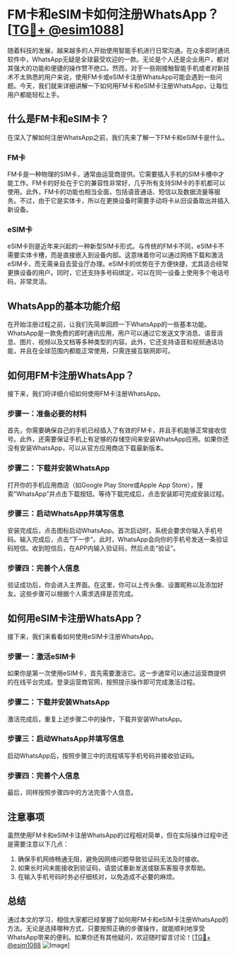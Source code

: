 # FM卡和eSIM卡如何注册WhatsApp？[[TG💪+ @esim1088](https://t.me/s/esim1088)]

随着科技的发展，越来越多的人开始使用智能手机进行日常沟通。在众多即时通讯软件中，WhatsApp无疑是全球最受欢迎的一款。无论是个人还是企业用户，都对其强大的功能和便捷的操作赞不绝口。然而，对于一些刚接触智能手机或者对新技术不太熟悉的用户来说，使用FM卡或eSIM卡注册WhatsApp可能会遇到一些问题。今天，我们就来详细讲解一下如何用FM卡和eSIM卡注册WhatsApp，让每位用户都能轻松上手。

## 什么是FM卡和eSIM卡？

在深入了解如何注册WhatsApp之前，我们先来了解一下FM卡和eSIM卡是什么。

### FM卡

FM卡是一种物理的SIM卡，通常由运营商提供。它需要插入手机的SIM卡槽中才能工作。FM卡的好处在于它的兼容性非常好，几乎所有支持SIM卡的手机都可以使用。此外，FM卡的功能也相当全面，包括语音通话、短信以及数据流量等服务。不过，由于它是实体卡，所以在更换设备时需要手动将卡从旧设备取出并插入新设备。

### eSIM卡

eSIM卡则是近年来兴起的一种新型SIM卡形式。与传统的FM卡不同，eSIM卡不需要实体卡槽，而是直接嵌入到设备内部。这意味着你可以通过网络下载和激活eSIM卡，而无需亲自去营业厅办理。eSIM卡的优势在于方便快捷，尤其适合经常更换设备的用户。同时，它还支持多号码绑定，可以在同一设备上使用多个电话号码，非常灵活。

## WhatsApp的基本功能介绍

在开始注册过程之前，让我们先简单回顾一下WhatsApp的一些基本功能。WhatsApp是一款免费的即时通讯应用，用户可以通过它发送文字消息、语音消息、图片、视频以及文档等多种类型的内容。此外，它还支持语音和视频通话功能，并且在全球范围内都能正常使用，只需连接互联网即可。

## 如何用FM卡注册WhatsApp？

接下来，我们将详细介绍如何使用FM卡注册WhatsApp。

### 步骤一：准备必要的材料

首先，你需要确保自己的手机已经插入了有效的FM卡，并且手机能够正常接收信号。此外，还需要保证手机上有足够的存储空间来安装WhatsApp应用。如果你还没有安装WhatsApp，可以从官方应用商店下载最新版本。

### 步骤二：下载并安装WhatsApp

打开你的手机应用商店（如Google Play Store或Apple App Store），搜索“WhatsApp”并点击下载按钮。等待下载完成后，点击安装即可完成安装过程。

### 步骤三：启动WhatsApp并填写信息

安装完成后，点击图标启动WhatsApp。首次启动时，系统会要求你输入手机号码。输入完成后，点击“下一步”。此时，WhatsApp会向你的手机号发送一条验证码短信。收到短信后，在APP内输入验证码，然后点击“验证”。

### 步骤四：完善个人信息

验证成功后，你会进入主界面。在这里，你可以上传头像、设置昵称以及添加好友。这些步骤可以根据个人需求选择是否完成。

## 如何用eSIM卡注册WhatsApp？

接下来，我们来看看如何使用eSIM卡注册WhatsApp。

### 步骤一：激活eSIM卡

如果你是第一次使用eSIM卡，首先需要激活它。这一步通常可以通过运营商提供的在线平台完成。登录运营商官网，按照提示操作即可完成激活过程。

### 步骤二：下载并安装WhatsApp

激活完成后，重复上述步骤二中的操作，下载并安装WhatsApp。

### 步骤三：启动WhatsApp并填写信息

启动WhatsApp后，按照步骤三中的流程填写手机号码并接收验证码。

### 步骤四：完善个人信息

最后，同样按照步骤四中的方法完善个人信息。

## 注意事项

虽然使用FM卡和eSIM卡注册WhatsApp的过程相对简单，但在实际操作过程中还是需要注意以下几点：

1. 确保手机网络畅通无阻，避免因网络问题导致验证码无法及时接收。
2. 如果长时间未能接收到验证码，请尝试重新发送或联系客服寻求帮助。
3. 在输入手机号码时务必仔细核对，以免造成不必要的麻烦。

## 总结

通过本文的学习，相信大家都已经掌握了如何用FM卡和eSIM卡注册WhatsApp的方法。无论是选择哪种方式，只要按照正确的步骤操作，就能顺利地享受WhatsApp带来的便利。如果你还有其他疑问，欢迎随时留言讨论！[[TG💪+ @esim1088](https://t.me/s/esim1088) ![Image](https://i.postimg.cc/4NQfJmqS/Snipaste-2025-05-13-00-14-12.png)]